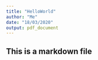 ```yaml
---
title: "HelloWorld"
author: "Me"
date: "18/03/2020"
output: pdf_document
---
```

## This is a markdown file
